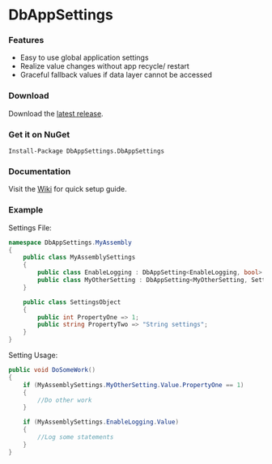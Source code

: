 DbAppSettings
=======================

### Features
- Easy to use global application settings
- Realize value changes without app recycle/ restart
- Graceful fallback values if data layer cannot be accessed

### Download
Download the [latest release].

### Get it on NuGet
`Install-Package DbAppSettings.DbAppSettings`

### Documentation
Visit the [Wiki] for quick setup guide.

### Example
Settings File:
```c#
namespace DbAppSettings.MyAssembly
{
    public class MyAssemblySettings
    {
        public class EnableLogging : DbAppSetting<EnableLogging, bool> { public override bool InitialValue => false; }
        public class MyOtherSetting : DbAppSetting<MyOtherSetting, SettingsObject> { public override SettingsObject InitialValue => new SettingsObject(); }
    }

    public class SettingsObject
    {
        public int PropertyOne => 1;
        public string PropertyTwo => "String settings";
    }
}
```
Setting Usage:
```c#
public void DoSomeWork()
{
    if (MyAssemblySettings.MyOtherSetting.Value.PropertyOne == 1)
    {
        //Do other work
    }

    if (MyAssemblySettings.EnableLogging.Value)
    {
        //Log some statements
    }
}
```

[latest release]: https://github.com/mmohoney/DbAppSettings/releases
[DbAppSettings.Test]: https://github.com/mmohoney/DbAppSettings/tree/master/DbAppSettings/Source/DbAppSettings.Test
[wiki]: https://github.com/mmohoney/DbAppSettings/wiki/Setup-v1.x

